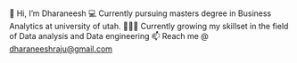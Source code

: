 👋 Hi, I’m Dharaneesh
💻 Currently pursuing masters degree in Business Analytics at university of utah.
👨🏽‍💻 Currently growing my skillset in the field of Data analysis and Data engineering
📫 Reach me @ dharaneeshraju@gmail.com

<!---
dharaneesh-s/dharaneesh-s is a ✨ special ✨ repository because its `README.md` (this file) appears on your GitHub profile.
You can click the Preview link to take a look at your changes.
--->

